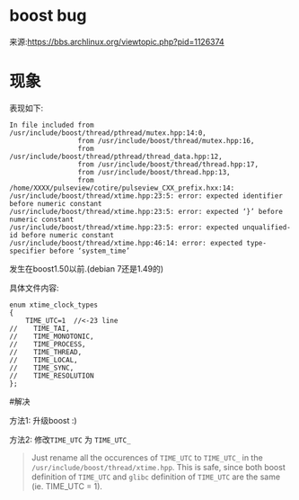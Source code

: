 # boost bug

来源:https://bbs.archlinux.org/viewtopic.php?pid=1126374

# 现象

表现如下:
```
In file included from /usr/include/boost/thread/pthread/mutex.hpp:14:0,
                 from /usr/include/boost/thread/mutex.hpp:16,
                 from /usr/include/boost/thread/pthread/thread_data.hpp:12,
                 from /usr/include/boost/thread/thread.hpp:17,
                 from /usr/include/boost/thread.hpp:13,
                 from /home/XXXX/pulseview/cotire/pulseview_CXX_prefix.hxx:14:
/usr/include/boost/thread/xtime.hpp:23:5: error: expected identifier before numeric constant
/usr/include/boost/thread/xtime.hpp:23:5: error: expected ‘}’ before numeric constant
/usr/include/boost/thread/xtime.hpp:23:5: error: expected unqualified-id before numeric constant
/usr/include/boost/thread/xtime.hpp:46:14: error: expected type-specifier before ‘system_time’
```
发生在boost1.50以前.(debian 7还是1.49的)

具体文件内容:
```
enum xtime_clock_types
{
    TIME_UTC=1  //<-23 line
//    TIME_TAI,
//    TIME_MONOTONIC,
//    TIME_PROCESS,
//    TIME_THREAD,
//    TIME_LOCAL,
//    TIME_SYNC,
//    TIME_RESOLUTION
};

```
#解决

方法1: 升级boost :)

方法2: 修改`TIME_UTC` 为 `TIME_UTC_`

> Just rename all the occurences of `TIME_UTC` to `TIME_UTC_` in the `/usr/include/boost/thread/xtime.hpp`. This is safe, since both boost definition of `TIME_UTC` and `glibc` definition of `TIME_UTC` are the same (ie. TIME_UTC = 1).